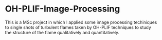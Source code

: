 # OH-PLIF-Image-Processing
This is a MSc project in which I applied some image processing techiniques to single shots of turbulent flames taken by OH-PLIF techniques to study the structure of the flame qualitatively and quantitatively.
